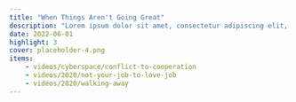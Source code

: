 ```yaml
---
title: "When Things Aren't Going Great"
description: "Lorem ipsum dolor sit amet, consectetur adipiscing elit, sed do eiusmod tempor incididunt ut labore et dolore magna aliqua."
date: 2022-06-01
highlight: 3
cover: placeholder-4.png
items:
    - videos/cyberspace/conflict-to-cooperation
    - videos/2020/not-your-job-to-love-job
    - videos/2020/walking-away
---
```

